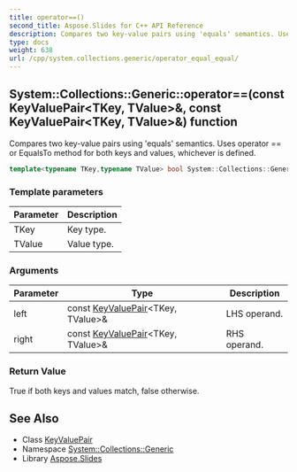 ```yaml
---
title: operator==()
second_title: Aspose.Slides for C++ API Reference
description: Compares two key-value pairs using 'equals' semantics. Uses operator == or EqualsTo method for both keys and values, whichever is defined.
type: docs
weight: 638
url: /cpp/system.collections.generic/operator_equal_equal/
---
```

## System::Collections::Generic::operator==(const KeyValuePair\<TKey, TValue\>\&, const KeyValuePair\<TKey, TValue\>\&) function


Compares two key-value pairs using 'equals' semantics. Uses operator == or EqualsTo method for both keys and values, whichever is defined.

```cpp
template<typename TKey,typename TValue> bool System::Collections::Generic::operator==(const KeyValuePair<TKey, TValue> &left, const KeyValuePair<TKey, TValue> &right)
```


### Template parameters

| Parameter | Description |
| --- | --- |
| TKey | Key type. |
| TValue | Value type. |

### Arguments

| Parameter | Type | Description |
| --- | --- | --- |
| left | const [KeyValuePair](../keyvaluepair/)\<TKey, TValue\>\& | LHS operand. |
| right | const [KeyValuePair](../keyvaluepair/)\<TKey, TValue\>\& | RHS operand. |

### Return Value

True if both keys and values match, false otherwise.

## See Also

* Class [KeyValuePair](./keyvaluepair/)
* Namespace [System::Collections::Generic](./)
* Library [Aspose.Slides](../)